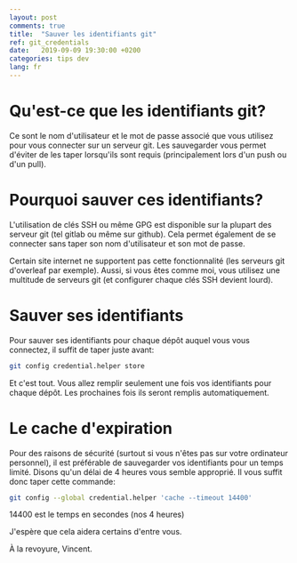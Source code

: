 ```yaml
---
layout: post
comments: true
title:  "Sauver les identifiants git"
ref: git_credentials
date:   2019-09-09 19:30:00 +0200
categories: tips dev
lang: fr
---
```


# Qu'est-ce que les identifiants git?

Ce sont le nom d'utilisateur et le mot de passe associé que vous utilisez pour vous connecter sur un serveur git.
Les sauvegarder vous permet d'éviter de les taper lorsqu'ils sont requis (principalement lors d'un push ou d'un pull).

# Pourquoi sauver ces identifiants?
L'utilisation de clés SSH ou même GPG est disponible sur la plupart des serveur git (tel gitlab ou même sur github).
Cela permet également de se connecter sans taper son nom d'utilisateur et son mot de passe.

Certain site internet ne supportent pas cette fonctionnalité (les serveurs git d'overleaf par exemple).
Aussi, si vous êtes comme moi, vous utilisez une multitude de serveurs git (et configurer chaque clés SSH devient lourd).

# Sauver ses identifiants

Pour sauver ses identifiants pour chaque dépôt auquel vous vous connectez, il suffit de taper juste avant:

```bash
git config credential.helper store
```

Et c'est tout.
Vous allez remplir seulement une fois vos identifiants pour chaque dépôt.
Les prochaines fois ils seront remplis automatiquement.

# Le cache d'expiration

Pour des raisons de sécurité (surtout si vous n'êtes pas sur votre ordinateur personnel), il est préférable de sauvegarder vos identifiants pour un temps limité.
Disons qu'un délai de 4 heures vous semble approprié.
Il vous suffit donc taper cette commande:

```bash
git config --global credential.helper 'cache --timeout 14400'
```

14400 est le temps en secondes (nos 4 heures)

J'espère que cela aidera certains d'entre vous.

À la revoyure, Vincent.
